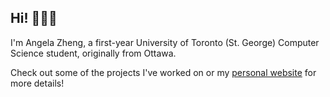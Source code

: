 ## Hi! 👋🏻💐

I'm Angela Zheng, a first-year University of Toronto (St. George) Computer Science student, originally from Ottawa.

Check out some of the projects I've worked on or my [personal website](https://angelazheng.ca/) for more details!
